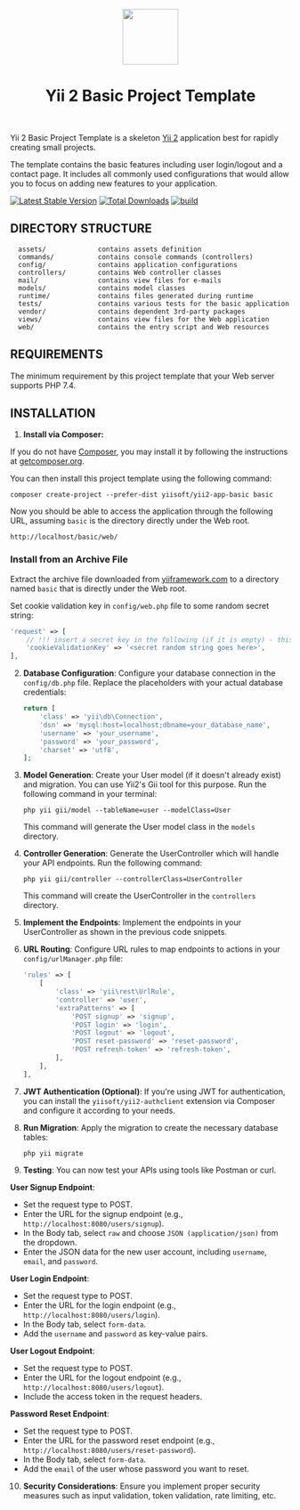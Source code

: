 <p align="center">
    <a href="https://github.com/yiisoft" target="_blank">
        <img src="https://avatars0.githubusercontent.com/u/993323" height="100px">
    </a>
    <h1 align="center">Yii 2 Basic Project Template</h1>
    <br>
</p>

Yii 2 Basic Project Template is a skeleton [Yii 2](https://www.yiiframework.com/) application best for
rapidly creating small projects.

The template contains the basic features including user login/logout and a contact page.
It includes all commonly used configurations that would allow you to focus on adding new
features to your application.

[![Latest Stable Version](https://img.shields.io/packagist/v/yiisoft/yii2-app-basic.svg)](https://packagist.org/packages/yiisoft/yii2-app-basic)
[![Total Downloads](https://img.shields.io/packagist/dt/yiisoft/yii2-app-basic.svg)](https://packagist.org/packages/yiisoft/yii2-app-basic)
[![build](https://github.com/yiisoft/yii2-app-basic/workflows/build/badge.svg)](https://github.com/yiisoft/yii2-app-basic/actions?query=workflow%3Abuild)

DIRECTORY STRUCTURE
-------------------

      assets/             contains assets definition
      commands/           contains console commands (controllers)
      config/             contains application configurations
      controllers/        contains Web controller classes
      mail/               contains view files for e-mails
      models/             contains model classes
      runtime/            contains files generated during runtime
      tests/              contains various tests for the basic application
      vendor/             contains dependent 3rd-party packages
      views/              contains view files for the Web application
      web/                contains the entry script and Web resources



REQUIREMENTS
------------

The minimum requirement by this project template that your Web server supports PHP 7.4.


INSTALLATION
------------

1. **Install via Composer:**

If you do not have [Composer](https://getcomposer.org/), you may install it by following the instructions
at [getcomposer.org](https://getcomposer.org/doc/00-intro.md#installation-nix).

You can then install this project template using the following command:

~~~
composer create-project --prefer-dist yiisoft/yii2-app-basic basic
~~~

Now you should be able to access the application through the following URL, assuming `basic` is the directory
directly under the Web root.

~~~
http://localhost/basic/web/
~~~

### Install from an Archive File

Extract the archive file downloaded from [yiiframework.com](https://www.yiiframework.com/download/) to
a directory named `basic` that is directly under the Web root.

Set cookie validation key in `config/web.php` file to some random secret string:

```php
'request' => [
    // !!! insert a secret key in the following (if it is empty) - this is required by cookie validation
    'cookieValidationKey' => '<secret random string goes here>',
],
```


2. **Database Configuration**: Configure your database connection in the `config/db.php` file. Replace the placeholders with your actual database credentials:

   ```php
   return [
       'class' => 'yii\db\Connection',
       'dsn' => 'mysql:host=localhost;dbname=your_database_name',
       'username' => 'your_username',
       'password' => 'your_password',
       'charset' => 'utf8',
   ];
   ```

3. **Model Generation**: Create your User model (if it doesn't already exist) and migration. You can use Yii2's Gii tool for this purpose. Run the following command in your terminal:

   ```
   php yii gii/model --tableName=user --modelClass=User
   ```

   This command will generate the User model class in the `models` directory.

4. **Controller Generation**: Generate the UserController which will handle your API endpoints. Run the following command:

   ```
   php yii gii/controller --controllerClass=UserController
   ```

   This command will create the UserController in the `controllers` directory.

5. **Implement the Endpoints**: Implement the endpoints in your UserController as shown in the previous code snippets.

6. **URL Routing**: Configure URL rules to map endpoints to actions in your `config/urlManager.php` file:

   ```php
   'rules' => [
       [
           'class' => 'yii\rest\UrlRule',
           'controller' => 'user',
           'extraPatterns' => [
               'POST signup' => 'signup',
               'POST login' => 'login',
               'POST logout' => 'logout',
               'POST reset-password' => 'reset-password',
               'POST refresh-token' => 'refresh-token',
           ],
       ],
   ],
   ```

7. **JWT Authentication (Optional)**: If you're using JWT for authentication, you can install the `yiisoft/yii2-authclient` extension via Composer and configure it according to your needs.

8. **Run Migration**: Apply the migration to create the necessary database tables:

   ```
   php yii migrate
   ```

9. **Testing**: You can now test your APIs using tools like Postman or curl.


 **User Signup Endpoint**:
   - Set the request type to POST.
   - Enter the URL for the signup endpoint (e.g., `http://localhost:8080/users/signup`).
   - In the Body tab, select `raw` and choose `JSON (application/json)` from the dropdown.
   - Enter the JSON data for the new user account, including `username`, `email`, and `password`.

**User Login Endpoint**:
   - Set the request type to POST.
   - Enter the URL for the login endpoint (e.g., `http://localhost:8080/users/login`).
   - In the Body tab, select `form-data`.
   - Add the `username` and `password` as key-value pairs.

**User Logout Endpoint**:
   - Set the request type to POST.
   - Enter the URL for the logout endpoint (e.g., `http://localhost:8080/users/logout`).
   - Include the access token in the request headers.

**Password Reset Endpoint**:
   - Set the request type to POST.
   - Enter the URL for the password reset endpoint (e.g., `http://localhost:8080/users/reset-password`).
   - In the Body tab, select `form-data`.
   - Add the `email` of the user whose password you want to reset.


10. **Security Considerations**: Ensure you implement proper security measures such as input validation, token validation, rate limiting, etc.
